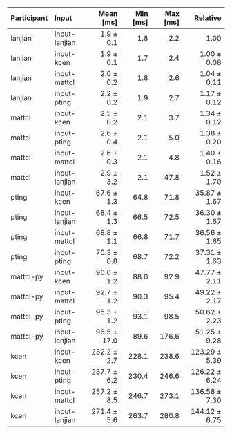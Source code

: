 | Participant | Input | Mean [ms] | Min [ms] | Max [ms] | Relative |
|:---|:---|---:|---:|---:|---:|
| lanjian | input-lanjian | 1.9 ± 0.1 | 1.8 | 2.2 | 1.00 |
| lanjian | input-kcen | 1.9 ± 0.1 | 1.7 | 2.4 | 1.00 ± 0.08 |
| lanjian | input-mattcl | 2.0 ± 0.2 | 1.8 | 2.6 | 1.04 ± 0.11 |
| lanjian | input-pting | 2.2 ± 0.2 | 1.9 | 2.7 | 1.17 ± 0.12 |
| mattcl | input-kcen | 2.5 ± 0.2 | 2.1 | 3.7 | 1.34 ± 0.12 |
| mattcl | input-pting | 2.6 ± 0.4 | 2.1 | 5.0 | 1.38 ± 0.20 |
| mattcl | input-mattcl | 2.6 ± 0.3 | 2.1 | 4.8 | 1.40 ± 0.16 |
| mattcl | input-lanjian | 2.9 ± 3.2 | 2.1 | 47.8 | 1.52 ± 1.70 |
| pting | input-kcen | 67.6 ± 1.3 | 64.8 | 71.8 | 35.87 ± 1.67 |
| pting | input-lanjian | 68.4 ± 1.3 | 66.5 | 72.5 | 36.30 ± 1.67 |
| pting | input-mattcl | 68.8 ± 1.1 | 66.8 | 71.7 | 36.56 ± 1.65 |
| pting | input-pting | 70.3 ± 0.8 | 68.7 | 72.2 | 37.31 ± 1.63 |
| mattcl-py | input-kcen | 90.0 ± 1.2 | 88.0 | 92.9 | 47.77 ± 2.11 |
| mattcl-py | input-mattcl | 92.7 ± 1.2 | 90.3 | 95.4 | 49.22 ± 2.17 |
| mattcl-py | input-pting | 95.3 ± 1.2 | 93.1 | 98.5 | 50.62 ± 2.23 |
| mattcl-py | input-lanjian | 96.5 ± 17.0 | 89.6 | 176.6 | 51.25 ± 9.28 |
| kcen | input-kcen | 232.2 ± 2.7 | 228.1 | 238.6 | 123.29 ± 5.39 |
| kcen | input-pting | 237.7 ± 6.2 | 230.4 | 246.6 | 126.22 ± 6.24 |
| kcen | input-mattcl | 257.2 ± 8.5 | 246.7 | 273.1 | 136.58 ± 7.30 |
| kcen | input-lanjian | 271.4 ± 5.6 | 263.7 | 280.8 | 144.12 ± 6.75 |
